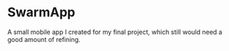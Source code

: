 # SwarmApp
A small mobile app I created for my final project, which still would need a good amount of refining.
